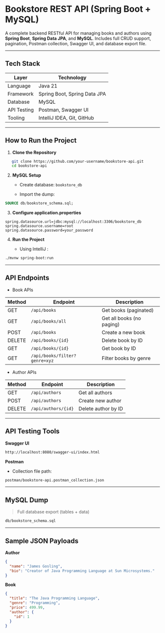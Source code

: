 #  Bookstore REST API (Spring Boot + MySQL)

A complete backend RESTful API for managing books and authors using **Spring Boot**, **Spring Data JPA**, and **MySQL**. Includes full CRUD support, pagination, Postman collection, Swagger UI, and database export file.

---

##  Tech Stack

| Layer         | Technology                |
|---------------|---------------------------|
| Language      | Java 21                   |
| Framework     | Spring Boot, Spring Data JPA |
| Database      | MySQL                     |
| API Testing   | Postman, Swagger UI       |
| Tooling       | IntelliJ IDEA, Git, GitHub |

---

##  How to Run the Project

1. **Clone the Repository**
```bash
   git clone https://github.com/your-username/bookstore-api.git
   cd bookstore-api 
```
2. **MySQL Setup**

   - Create database: `bookstore_db`

   - Import the dump:

``` sql 
SOURCE db/bookstore_schema.sql;

```

3. **Configure application.properties**

``` properties
spring.datasource.url=jdbc:mysql://localhost:3306/bookstore_db
spring.datasource.username=root
spring.datasource.password=your_password

```

4. **Run the Project**

   - Using IntelliJ :

``` bash
./mvnw spring-boot:run

```

---

##  API Endpoints

-  Book APIs

| Method | Endpoint                      | Description               |
| ------ | ----------------------------- | ------------------------- |
| GET    | `/api/books`                  | Get books (paginated)     |
| GET    | `/api/books/all`              | Get all books (no paging) |
| POST   | `/api/books`                  | Create a new book         |
| DELETE | `/api/books/{id}`             | Delete book by ID         |
| GET    | `/api/books/{id}`             | Get book by ID            |
| GET    | `/api/books/filter?genre=xyz` | Filter books by genre     |


-  Author APIs

| Method | Endpoint            | Description         |
| ------ | ------------------- | ------------------- |
| GET    | `/api/authors`      | Get all authors     |
| POST   | `/api/authors`      | Create new author   |
| DELETE | `/api/authors/{id}` | Delete author by ID |

---

## API Testing Tools

**Swagger UI**
  
``` bash
http://localhost:8080/swagger-ui/index.html

```

**Postman**

- Collection file path:

``` bash
postman/bookstore-api.postman_collection.json

```
---

##  MySQL Dump

> Full database export (tables + data)

``` bash
db/bookstore_schema.sql

```

---


##  Sample JSON Payloads

**Author**

``` json
{
  "name": "James Gosling",
  "bio": "Creator of Java Programming Language at Sun Microsystems."
}

```

**Book**
``` json
{
  "title": "The Java Programming Language",
  "genre": "Programming",
  "price": 499.99,
  "author": {
    "id": 1
  }
}

```
